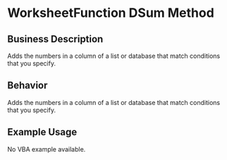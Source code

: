 # WorksheetFunction DSum Method

## Business Description
Adds the numbers in a column of a list or database that match conditions that you specify.

## Behavior
Adds the numbers in a column of a list or database that match conditions that you specify.

## Example Usage
No VBA example available.